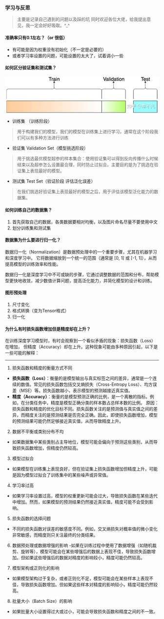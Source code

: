 ### 学习与反思

> 主要是记录自己遇到的问题以及踩的坑
> 同时欢迎各位大佬，给我提出意见，我一定会好好吸取。^_^

#### 准确率只有0.1左右？（or 很低）

- 有可能是因为权重没有初始化（不一定是必要的）
- 或者学习率设置的问题，可能设置的太大了，试着调小一些

#### 如何区分验证集和测试集？

![img.png](img.png)

- 训练集 （训练阶段）

> 用于构建我们的模型，我们的模型在训练集上进行学习，通常在这个阶段我们可以有多种方法进行训练

- 验证集 Validation Set（模型挑选阶段）

> 用于挑选最优模型超参的样本集合：使用验证集可以得到反向传播什么时候结束以及超参怎么设置最合理，同时防止过拟合。主要目的是为了挑选在验证集上表现最好的模型。

- 测试集 Test Set（验证阶段 评估泛化误差）

> 在我们挑选好验证集上表现最好的模型之后，用于评估该模型泛化能力的数据集。

#### 如何训练自己的数据集？

1. 首先获取自己的数据，各类数据要相对均衡，以及图片命名尽量不要使用中文
2. 划分训练集和测试集

#### 数据集为什么要进行归一化？

<p>数据归一化（Normalization）是数据预处理中的一个重要步骤，尤其在机器学习和深度学习中。
它将数据缩放到一个统一的范围（通常是 [0, 1] 或 [-1, 1]），从而提高模型的训练效率和性能。</p>
数据归一化是深度学习中不可或缺的步骤，它通过调整数据的范围和分布，帮助模型更快地收敛，减少数值计算问题，提高泛化能力，并简化模型的设计和训练。

#### 图形预处理

1. 尺寸变化
2. 格式转换（变为Tensor格式）
3. 归一化

#### 为什么有时损失函数增加但是精度却在上升？

在训练深度学习模型时，有时会观察到一个看似矛盾的现象：损失函数（Loss）在增加，
但精度（Accuracy）却在上升。这种现象可能由多种原因引起，以下是一些可能的解释：<hr/>

1. 损失函数和精度的衡量方式不同

- **损失函数（Loss）**：衡量的是模型输出与真实标签之间的差异，通常是一个连续的数值。常见的损失函数包括交叉熵损失（Cross-Entropy
  Loss）、均方误差（MSE）等。损失函数越小，表示模型的预测越接近真实值。
- **精度（Accuracy）**：衡量的是模型预测正确的比例，是一个离散的指标。例如，在分类任务中，精度是模型正确分类的样本数占总样本数的比例。
  原因：损失函数和精度的优化目标不同。损失函数关注的是预测值与真实值之间的差异，而精度关注的是预测结果是否完全正确。因此，即使损失函数增加，模型的预测结果可能仍然足够接近真实值，从而导致精度上升。

2. 数据不平衡或类别分布不均

- 如果数据集中某些类别占主导地位，模型可能会偏向于预测这些类别，从而导致损失函数增加，但精度仍然较高。

3. 模型过拟合

- 如果模型在训练集上表现良好，但在验证集上损失函数增加但精度上升，可能是因为模型过拟合了训练集中的某些噪声或异常值。

4. 学习率过高

- 如果学习率设置过高，模型的权重更新可能会过大，导致损失函数在某些迭代中增加。然而，如果模型的预测结果仍然接近真实值，精度可能不会受到影响。

5. 损失函数的选择问题

- 不同的损失函数对误差的敏感度不同。例如，交叉熵损失对概率值的微小变化非常敏感，而精度则只关注最终的分类结果。

6. 数据预处理或数据增强的影响
   -如果在训练过程中使用了数据增强（如随机裁剪、旋转等），模型可能会在某些增强后的数据上表现不佳，导致损失函数增加。但如果这些增强后的数据对精度的影响较小，精度可能仍然较高。

7. 模型架构或正则化的影响

- 如果模型架构过于复杂，或者正则化不足，模型可能会在某些样本上表现不佳，导致损失函数增加。但如果这些样本对精度的影响较小，精度可能仍然较高。

8. 批量大小（Batch Size）的影响

- 如果批量大小设置得过大或过小，可能会导致损失函数和精度之间的不一致。








